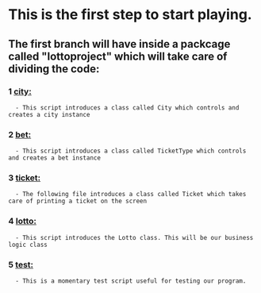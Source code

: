 # This is the first step to start playing.

## The first branch will have inside a packcage called "lottoproject" which will take care of dividing the code:
### 1 [city:](https://github.com/David92p/Lotto-Ticket-Generator/blob/learning-path-1/lottoproject/city.py)
      - This script introduces a class called City which controls and creates a city instance

### 2 [bet:](https://github.com/David92p/Lotto-Ticket-Generator/blob/learning-path-1/lottoproject/bet.py)
      - This script introduces a class called TicketType which controls and creates a bet instance
        
### 3 [ticket:](https://github.com/David92p/Lotto-Ticket-Generator/blob/learning-path-1/lottoproject/ticket.py)
      - The following file introduces a class called Ticket which takes care of printing a ticket on the screen

### 4 [lotto:](https://github.com/David92p/Lotto-Ticket-Generator/blob/learning-path-1/lottoproject/lotto.py)
      - This script introduces the Lotto class. This will be our business logic class
         
### 5 [test:](https://github.com/David92p/Lotto-Ticket-Generator/blob/learning-path-1/lottoproject/test.py)
      - This is a momentary test script useful for testing our program.
